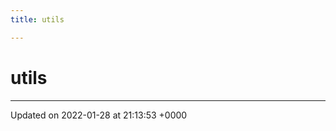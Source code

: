 ```yaml
---
title: utils

---
```


# utils








-------------------------------

Updated on 2022-01-28 at 21:13:53 +0000
